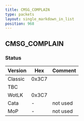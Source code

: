 ```yaml
---
title: CMSG_COMPLAIN
type: packets
layout: single_markdown_in_list
position: 968
---
```


## CMSG_COMPLAIN

### Status

Version    | Hex        | Comment
---------- | ---------- | ---------- 
Classic    | 0x3C7      | 
TBC        |            |
WotLK      | 0x3C7      | 
Cata       | -          | not used
MoP        | -          | not used